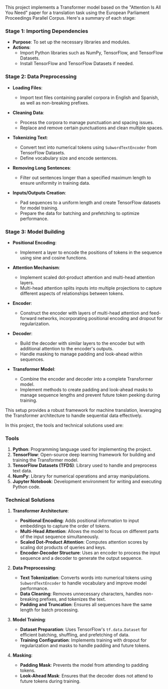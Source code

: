 This project implements a Transformer model based on the "Attention Is All You Need" paper for a translation task using the European Parliament Proceedings Parallel Corpus. Here's a summary of each stage:

### Stage 1: Importing Dependencies
- **Purpose**: To set up the necessary libraries and modules.
- **Actions**: 
  - Import Python libraries such as NumPy, TensorFlow, and TensorFlow Datasets.
  - Install TensorFlow and TensorFlow Datasets if needed.

### Stage 2: Data Preprocessing
- **Loading Files**:
  - Import text files containing parallel corpora in English and Spanish, as well as non-breaking prefixes.
  
- **Cleaning Data**:
  - Process the corpora to manage punctuation and spacing issues.
  - Replace and remove certain punctuations and clean multiple spaces.
  
- **Tokenizing Text**:
  - Convert text into numerical tokens using `SubwordTextEncoder` from TensorFlow Datasets.
  - Define vocabulary size and encode sentences.
  
- **Removing Long Sentences**:
  - Filter out sentences longer than a specified maximum length to ensure uniformity in training data.
  
- **Inputs/Outputs Creation**:
  - Pad sequences to a uniform length and create TensorFlow datasets for model training.
  - Prepare the data for batching and prefetching to optimize performance.

### Stage 3: Model Building
- **Positional Encoding**:
  - Implement a layer to encode the positions of tokens in the sequence using sine and cosine functions.

- **Attention Mechanism**:
  - Implement scaled dot-product attention and multi-head attention layers.
  - Multi-head attention splits inputs into multiple projections to capture different aspects of relationships between tokens.

- **Encoder**:
  - Construct the encoder with layers of multi-head attention and feed-forward networks, incorporating positional encoding and dropout for regularization.

- **Decoder**:
  - Build the decoder with similar layers to the encoder but with additional attention to the encoder's outputs.
  - Handle masking to manage padding and look-ahead within sequences.

- **Transformer Model**:
  - Combine the encoder and decoder into a complete Transformer model.
  - Implement methods to create padding and look-ahead masks to manage sequence lengths and prevent future token peeking during training.

This setup provides a robust framework for machine translation, leveraging the Transformer architecture to handle sequential data effectively.

In this project, the tools and technical solutions used are:

### Tools
1. **Python**: Programming language used for implementing the project.
2. **TensorFlow**: Open-source deep learning framework for building and training the Transformer model.
3. **TensorFlow Datasets (TFDS)**: Library used to handle and preprocess text data.
4. **NumPy**: Library for numerical operations and array manipulations.
5. **Jupyter Notebook**: Development environment for writing and executing Python code.

### Technical Solutions
1. **Transformer Architecture**:
   - **Positional Encoding**: Adds positional information to input embeddings to capture the order of tokens.
   - **Multi-Head Attention**: Allows the model to focus on different parts of the input sequence simultaneously.
   - **Scaled Dot-Product Attention**: Computes attention scores by scaling dot products of queries and keys.
   - **Encoder-Decoder Structure**: Uses an encoder to process the input sequence and a decoder to generate the output sequence.

2. **Data Preprocessing**:
   - **Text Tokenization**: Converts words into numerical tokens using `SubwordTextEncoder` to handle vocabulary and improve model performance.
   - **Data Cleaning**: Removes unnecessary characters, handles non-breaking prefixes, and tokenizes the text.
   - **Padding and Truncation**: Ensures all sequences have the same length for batch processing.

3. **Model Training**:
   - **Dataset Preparation**: Uses TensorFlow's `tf.data.Dataset` for efficient batching, shuffling, and prefetching of data.
   - **Training Configuration**: Implements training with dropout for regularization and masks to handle padding and future tokens.

4. **Masking**:
   - **Padding Mask**: Prevents the model from attending to padding tokens.
   - **Look-Ahead Mask**: Ensures that the decoder does not attend to future tokens during training.

